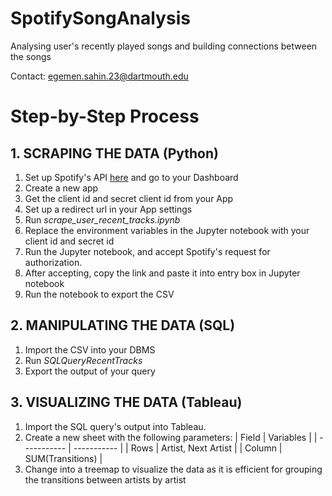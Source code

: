 # SpotifySongAnalysis
Analysing user's recently played songs and building connections between the songs

Contact: egemen.sahin.23@dartmouth.edu

# Step-by-Step Process

## 1. SCRAPING THE DATA (Python)
1. Set up Spotify's API [here](https://developer.spotify.com/documentation/web-api/quick-start/) and go to your Dashboard
2. Create a new app
3. Get the client id and secret client id from your App
4. Set up a redirect url in your App settings
5. Run *scrape_user_recent_tracks.ipynb*
6. Replace the environment variables in the Jupyter notebook with your client id and secret id
7. Run the Jupyter notebook, and accept Spotify's request for authorization.
8. After accepting, copy the link and paste it into entry box in Jupyter notebook 
9. Run the notebook to export the CSV

## 2. MANIPULATING THE DATA (SQL) 
1. Import the CSV into your DBMS
2. Run *SQLQueryRecentTracks*
3. Export the output of your query

## 3. VISUALIZING THE DATA (Tableau)
1. Import the SQL query's output into Tableau.
2. Create a new sheet with the following parameters:
    | Field | Variables |
    | ----------- | ----------- |
    | Rows | Artist, Next Artist |
    | Column | SUM(Transitions) |
3. Change into a treemap to visualize the data as it is efficient for grouping the transitions between artists by artist
